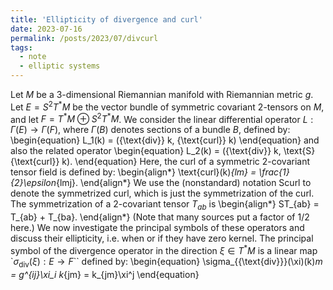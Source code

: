 ```yaml
---
title: 'Ellipticity of divergence and curl'
date: 2023-07-16
permalink: /posts/2023/07/divcurl
tags:
  - note
  - elliptic systems
---
```


<script>
MathJax = {
  removeCode(math, doc) {
    const code = math.start.node.parentNode;
    if (code.nodeName === 'CODE' && code.childNodes.length === 1) {
      const span = document.createElement('mjx-span');
      code.parentNode.replaceChild(span, code);
      span.appendChild(code.firstChild);
    }
  },
  options: {
    skipHtmlTags: {'[-]': ['code', 'pre']},
    renderActions: {
      removeCode: [
        11,
        (doc) => {for (const math of MathJax.startup.document.math) MathJax.config.removeCode(math, doc)},
        (math, doc) => MathJax.config.removeCode(math, doc),
        false
      ]
    }
  },
  tex: {
    inlineMath: [['$', '$'], ['`$', '$`'], ['\\(', '\\)']],
    displayMath: [['$$', '$$'], ['`$$', '$$`'], ['\\[', '\\]']]
  }
};
</script>
<script src="https://cdn.jsdelivr.net/npm/mathjax@3/es5/tex-chtml.js" defer id="MathJax-script"></script>


Let $M$ be a 3-dimensional Riemannian manifold with Riemannian metric $g$. Let $E = S^2 T^* M$ be the vector bundle of symmetric covariant 2-tensors on $M$, and let $F = T^* M \oplus S^2 T^* M$. We consider the linear differential operator $L : \Gamma(E) \to \Gamma(F)$, where $\Gamma(B)$ denotes sections of a bundle $B$, defined by:
\begin{equation}
    L_1(k) = ({\text{div}} k, {\text{curl}} k)
\end{equation}
and also the related operator
\begin{equation}
    L_2(k) = ({\text{div}} k, \text{S}{\text{curl}} k). 
\end{equation}
Here, the curl of a symmetric 2-covariant tensor field is defined by:
\begin{align*}
  \text{curl}(k)_{lm} = \frac{1}{2}\epsilon_{lmj}.
\end{align*}
We use the (nonstandard) notation Scurl to denote the symmetrized curl, which is just the symmetrization of the curl. The symmetrization of a 2-covariant tensor $T_{ab}$ is
\begin{align*}
  ST_{ab} = T_{ab} + T_{ba}. 
\end{align*} 
(Note that many sources put a factor of 1/2 here.) We now investigate the principal symbols of these operators and discuss their ellipticity, i.e. when or if they have zero kernel. The principal symbol of the divergence operator in the direction $\xi \in T^*M$ is a linear map `$\sigma_{{\text{div}}}(\xi) : E \to F$`` defined by:
\begin{equation}
    \sigma_{{\text{div}}}(\xi)(k)_m = g^{ij}\xi_i k_{jm} = k_{jm}\xi^j
\end{equation}
